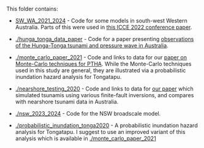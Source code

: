 This folder contains:

* [SW_WA_2021_2024](SW_WA_2021_2024) - Code for some models in south-west Western Australia. Parts of this were used in [this ICCE 2022 conference paper](https://doi.org/10.9753/icce.v37.papers.18).

* [./hunga_tonga_data_paper](./hunga_tonga_data_paper) - Code for a paper presenting [observations of the Hunga-Tonga tsunami and pressure wave in Australia](https://doi.org/10.1038/s41597-024-02949-2).

* [./monte_carlo_paper_2021](./monte_carlo_paper_2021) - Code and links to data for our [paper on Monte-Carlo techniques for PTHA](https://doi.org/10.1093/gji/ggac140). While the Monte-Carlo techniques used in this study are general, they are illustrated via a probabilistic inundation hazard analysis for Tongatapu. 

* [./nearshore_testing_2020](./nearshore_testing_2020) - Code and links to data for [our paper](https://www.frontiersin.org/articles/10.3389/feart.2020.598235/full) which simulated tsunamis using various finite-fault inversions, and compares with nearshore tsunami data in Australia.

* [./nsw_2023_2024](./nsw_2023_2024) - Code for the NSW broadscale model.

* [./probabilistic_inundation_tonga2020](./probabilistic_inundation_tonga2020) - A probabilistic inundation hazard analysis for Tongatapu. I suggest to use an improved variant of this analysis which is available in [./monte_carlo_paper_2021](./monte_carlo_paper_2021)


